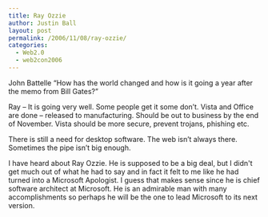 ```yaml
---
title: Ray Ozzie
author: Justin Ball
layout: post
permalink: /2006/11/08/ray-ozzie/
categories:
  - Web2.0
  - web2con2006
---
```


John Battelle “How has the world changed and how is it going a year after the memo from Bill Gates?”

Ray – It is going very well. Some people get it some don’t. Vista and Office are done – released to manufacturing. Should be out to business by the end of November. Vista should be more secure, prevent trojans, phishing etc.

There is still a need for desktop software. The web isn’t always there. Sometimes the pipe isn’t big enough.

I have heard about Ray Ozzie. He is supposed to be a big deal, but I didn't get much out of what he had to say and in fact it felt to me like he had turned into a Microsoft Apologist. I guess that makes sense since he is chief software architect at Microsoft. He is an admirable man with many accomplishments so perhaps he will be the one to lead Microsoft to its next version.